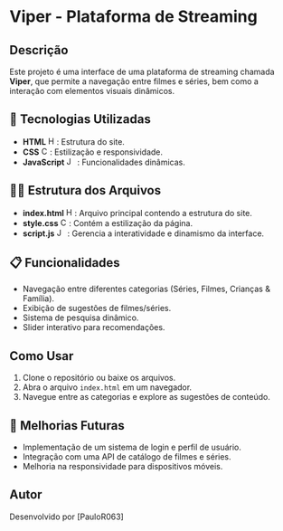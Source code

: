# Viper - Plataforma de Streaming

## Descrição
Este projeto é uma interface de uma plataforma de streaming chamada **Viper**, que permite a navegação entre filmes e séries, bem como a interação com elementos visuais dinâmicos.

## 🚀 Tecnologias Utilizadas
- **HTML** [<img src="https://cdn.jsdelivr.net/gh/devicons/devicon/icons/html5/html5-original.svg" alt="HTML5" width="15"/>](https://developer.mozilla.org/pt-BR/docs/Web/HTML): Estrutura do site.
- **CSS** [<img src="https://cdn.jsdelivr.net/gh/devicons/devicon/icons/css3/css3-original.svg" alt="CSS3" width="15"/>](https://developer.mozilla.org/pt-BR/docs/Web/CSS): Estilização e responsividade.
- **JavaScript** [<img src="https://cdn.jsdelivr.net/gh/devicons/devicon/icons/javascript/javascript-original.svg" alt="JavaScript" width="15"/>](https://developer.mozilla.org/pt-BR/docs/Web/JavaScript) : Funcionalidades dinâmicas.

## 🏋️‍♀️ Estrutura dos Arquivos
- **index.html** [<img src="https://cdn.jsdelivr.net/gh/devicons/devicon/icons/html5/html5-original.svg" alt="HTML5" width="15"/>](https://developer.mozilla.org/pt-BR/docs/Web/HTML): Arquivo principal contendo a estrutura do site.
- **style.css** [<img src="https://cdn.jsdelivr.net/gh/devicons/devicon/icons/css3/css3-original.svg" alt="CSS3" width="15"/>](https://developer.mozilla.org/pt-BR/docs/Web/CSS): Contém a estilização da página.
- **script.js** [<img src="https://cdn.jsdelivr.net/gh/devicons/devicon/icons/javascript/javascript-original.svg" alt="JavaScript" width="15"/>](https://developer.mozilla.org/pt-BR/docs/Web/JavaScript) : Gerencia a interatividade e dinamismo da interface.

## 📋 Funcionalidades
- Navegação entre diferentes categorias (Séries, Filmes, Crianças & Família).
- Exibição de sugestões de filmes/séries.
- Sistema de pesquisa dinâmico.
- Slider interativo para recomendações.

## Como Usar
1. Clone o repositório ou baixe os arquivos.
2. Abra o arquivo `index.html` em um navegador.
3. Navegue entre as categorias e explore as sugestões de conteúdo.

## 🤖 Melhorias Futuras
- Implementação de um sistema de login e perfil de usuário.
- Integração com uma API de catálogo de filmes e séries.
- Melhoria na responsividade para dispositivos móveis.

## Autor
Desenvolvido por [PauloR063]


